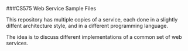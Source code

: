 ###CS575 Web Service Sample Files

This repository has multiple copies of a service, each done in a slightly diffent architecture style, and in a different programming language.  

The idea is to discuss different implementations of a common set of web services.